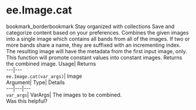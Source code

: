  
#  ee.Image.cat 
bookmark_borderbookmark Stay organized with collections  Save and categorize content based on your preferences.
Combines the given images into a single image which contains all bands from all of the images. 
If two or more bands share a name, they are suffixed with an incrementing index.
The resulting image will have the metadata from the first input image, only.
This function will promote constant values into constant images.
Returns the combined image.
Usage| Returns  
---|---  
`ee.Image.cat(var_args)`| Image  
Argument| Type| Details  
---|---|---  
`var_args`| VarArgs| The images to be combined.  
Was this helpful?
